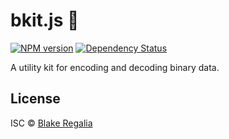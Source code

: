 # bkit.js 🐝
[![NPM version][npm-image]][npm-url] [![Dependency Status][daviddm-image]][daviddm-url] 

A utility kit for encoding and decoding binary data.

## License

ISC © [Blake Regalia]()


[npm-image]: https://badge.fury.io/js/bkit.svg
[npm-url]: https://npmjs.org/package/bkit
[daviddm-image]: https://david-dm.org/blake-regalia/bkit.js.svg?theme=shields.io
[daviddm-url]: https://david-dm.org/blake-regalia/bkit.js

